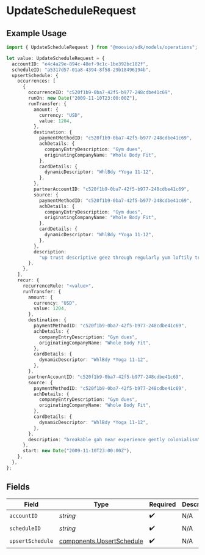 # UpdateScheduleRequest

## Example Usage

```typescript
import { UpdateScheduleRequest } from "@moovio/sdk/models/operations";

let value: UpdateScheduleRequest = {
  accountID: "e4c4a29e-894c-48ef-9c1c-1be392bc182f",
  scheduleID: "a5317d57-01a8-4394-8f58-29b18496194b",
  upsertSchedule: {
    occurrences: [
      {
        occurrenceID: "c520f1b9-0ba7-42f5-b977-248cdbe41c69",
        runOn: new Date("2009-11-10T23:00:00Z"),
        runTransfer: {
          amount: {
            currency: "USD",
            value: 1204,
          },
          destination: {
            paymentMethodID: "c520f1b9-0ba7-42f5-b977-248cdbe41c69",
            achDetails: {
              companyEntryDescription: "Gym dues",
              originatingCompanyName: "Whole Body Fit",
            },
            cardDetails: {
              dynamicDescriptor: "WhlBdy *Yoga 11-12",
            },
          },
          partnerAccountID: "c520f1b9-0ba7-42f5-b977-248cdbe41c69",
          source: {
            paymentMethodID: "c520f1b9-0ba7-42f5-b977-248cdbe41c69",
            achDetails: {
              companyEntryDescription: "Gym dues",
              originatingCompanyName: "Whole Body Fit",
            },
            cardDetails: {
              dynamicDescriptor: "WhlBdy *Yoga 11-12",
            },
          },
          description:
            "up trust descriptive geez through regularly yum loftily transcend",
        },
      },
    ],
    recur: {
      recurrenceRule: "<value>",
      runTransfer: {
        amount: {
          currency: "USD",
          value: 1204,
        },
        destination: {
          paymentMethodID: "c520f1b9-0ba7-42f5-b977-248cdbe41c69",
          achDetails: {
            companyEntryDescription: "Gym dues",
            originatingCompanyName: "Whole Body Fit",
          },
          cardDetails: {
            dynamicDescriptor: "WhlBdy *Yoga 11-12",
          },
        },
        partnerAccountID: "c520f1b9-0ba7-42f5-b977-248cdbe41c69",
        source: {
          paymentMethodID: "c520f1b9-0ba7-42f5-b977-248cdbe41c69",
          achDetails: {
            companyEntryDescription: "Gym dues",
            originatingCompanyName: "Whole Body Fit",
          },
          cardDetails: {
            dynamicDescriptor: "WhlBdy *Yoga 11-12",
          },
        },
        description: "breakable gah near experience gently colonialism",
      },
      start: new Date("2009-11-10T23:00:00Z"),
    },
  },
};
```

## Fields

| Field                                                                  | Type                                                                   | Required                                                               | Description                                                            |
| ---------------------------------------------------------------------- | ---------------------------------------------------------------------- | ---------------------------------------------------------------------- | ---------------------------------------------------------------------- |
| `accountID`                                                            | *string*                                                               | :heavy_check_mark:                                                     | N/A                                                                    |
| `scheduleID`                                                           | *string*                                                               | :heavy_check_mark:                                                     | N/A                                                                    |
| `upsertSchedule`                                                       | [components.UpsertSchedule](../../models/components/upsertschedule.md) | :heavy_check_mark:                                                     | N/A                                                                    |
